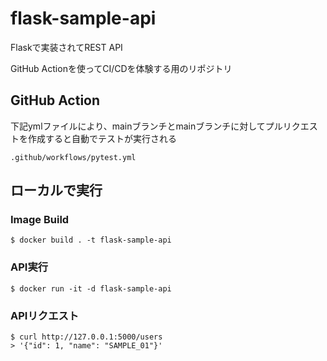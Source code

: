 # flask-sample-api

Flaskで実装されてREST API

GitHub Actionを使ってCI/CDを体験する用のリポジトリ

## GitHub Action

下記ymlファイルにより、mainブランチとmainブランチに対してプルリクエストを作成すると自動でテストが実行される

```
.github/workflows/pytest.yml
```

## ローカルで実行

### Image Build

```
$ docker build . -t flask-sample-api
```

### API実行

```
$ docker run -it -d flask-sample-api
```

### APIリクエスト

```
$ curl http://127.0.0.1:5000/users
> '{"id": 1, "name": "SAMPLE_01"}'
```
